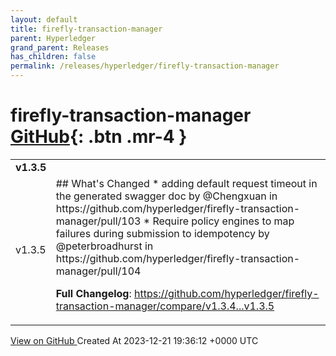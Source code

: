 ```yaml
---
layout: default
title: firefly-transaction-manager
parent: Hyperledger
grand_parent: Releases
has_children: false
permalink: /releases/hyperledger/firefly-transaction-manager
---
```


# firefly-transaction-manager <span class="fs-3 right-align">[GitHub](https://github.com/hyperledger/firefly-transaction-manager){: .btn .mr-4 }</span>


<div>
    <table>
        <tr>
            <td colspan="2">
                <b>
                    v1.3.5
                </b>
            </td>
        </tr>
        <tr>
            <td>
                <span class="chip">
                    v1.3.5
                </span>
            </td>
            <td>
                ## What's Changed
* adding default request timeout in the generated swagger doc by @Chengxuan in https://github.com/hyperledger/firefly-transaction-manager/pull/103
* Require policy engines to map failures during submission to idempotency by @peterbroadhurst in https://github.com/hyperledger/firefly-transaction-manager/pull/104


**Full Changelog**: https://github.com/hyperledger/firefly-transaction-manager/compare/v1.3.4...v1.3.5
            </td>
        </tr>
    </table>
    <a href="https://github.com/hyperledger/firefly-transaction-manager/releases/tag/v1.3.5" class=".btn">
        View on GitHub
    </a>
    <span class="right-align">
        Created At 2023-12-21 19:36:12 +0000 UTC
    </span>
</div>

